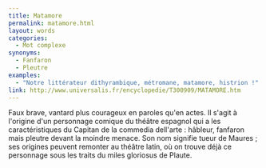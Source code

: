 ```yaml
---
title: Matamore
permalink: matamore.html
layout: words
categories:
  - Mot complexe
synonyms:
  - Fanfaron
  - Pleutre
examples:
  - "Notre littérateur dithyrambique, métromane, matamore, histrion !"
link: http://www.universalis.fr/encyclopedie/T300909/MATAMORE.htm
---
```


Faux brave, vantard plus courageux en paroles qu'en actes.
Il s'agit à l'origine d'un personnage comique du théâtre espagnol qui a les caractéristiques du Capitan de la commedia dell'arte : hâbleur, fanfaron mais pleutre devant la moindre menace. Son nom signifie tueur de Maures ; ses origines peuvent remonter au théâtre latin, où on trouve déjà ce personnage sous les traits du miles gloriosus de Plaute.

